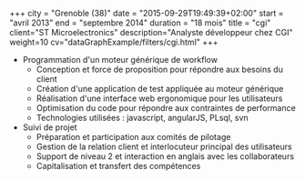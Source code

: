+++
city = "Grenoble (38)"
date = "2015-09-29T19:49:39+02:00"
start = "avril 2013"
end = "septembre 2014"
duration = "18 mois"
title = "cgi"
client="ST Microelectronics"
description="Analyste développeur chez CGI"
weight=10
cv="dataGraphExample/filters/cgi.html"
+++

- Programmation d'un moteur générique de workflow
   - Conception et force de proposition pour répondre aux besoins du client
   - Création d'une application de test appliquée au moteur générique
   - Réalisation d'une interface web ergonomique pour les utilisateurs
   - Optimisation du code pour répondre aux contraintes de performance
   - Technologies utilisées : javascript, angularJS, PLsql, svn
- Suivi de projet
   - Préparation et participation aux comités de pilotage
   - Gestion de la relation client et interlocuteur principal des utilisateurs
   - Support de niveau 2 et interaction en anglais avec les collaborateurs
   - Capitalisation et transfert des compétences
